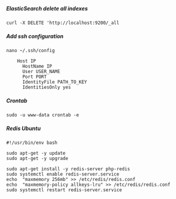##### ElasticSearch delete all indexes

```shell
curl -X DELETE 'http://localhost:9200/_all
```

##### Add ssh configuration

```shell
nano ~/.ssh/config
```

```
    Host IP
      HostName IP
      User USER_NAME
      Port PORT
      IdentityFile PATH_TO_KEY
      IdentitiesOnly yes
```

##### Crontab

```shell
sudo -u www-data crontab -e
```

##### Redis Ubuntu

```shell
#!/usr/bin/env bash

sudo apt-get -y update
sudo apt-get -y upgrade

sudo apt-get install -y redis-server php-redis
sudo systemctl enable redis-server.service
echo  "maxmemory 256mb" >> /etc/redis/redis.conf
echo  "maxmemory-policy allkeys-lru" >> /etc/redis/redis.conf
sudo systemctl restart redis-server.service
```
